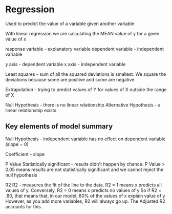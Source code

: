 # Regression

Used to predict the value of a variable given another variable

With linear regression we are calculating the MEAN value of y for a given value of x

response variable - explanatory variable
dependent variable - independent variable

y axis - dependent variable
x axis - independent variable 

Least squares - sum of all the squared deviations is smallest.  We square the deviations because some are positive and some are negative

Extrapolation - trying to predict values of Y for values of X outside the range of X

Null Hypothesis - there is no linear relationship
Alternative Hypothesis - a linear relationship exists

## Key elements of model summary

Null Hypothesis - independent variable has no effect on dependent variable (slope = 0)

Coefficient - slope

P Value
Statistically significant - results didn't happen by chance.
P Value > 0.05 means results are not statistically significant and we cannot reject the null hypothesis

R2
R2 - measures the fit of the line to the data.
R2 = 1 means x predicts all values of y.
Conversely, R2 = 0 means x predicts no values of y
So if R2 = .80, that means that, in our model, 80% of the values of x explain value of y
However, as you add more variables, R2 will always go up.  The Adjusted R2 accounts for this.
